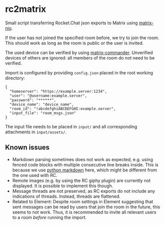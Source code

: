 # rc2matrix
Small script transferring Rocket.Chat json exports to Matrix using [matrix-nio](https://github.com/poljar/matrix-nio).

If the user has not joined the specified room before, we try to join the room.
This should work as long as the room is public _or_ the user is invited.

The used device can be verified by using [matrix-commander](https://github.com/8go/matrix-commander).
Unverified devices of others are ignored: all members of the room do not need to be verified.

Import is configured by providing `config.json` placed in the root working directory:
```
{
  "homeserver": "https://example.server:1234",
  "user": "@username:example.server",
  "password": "******",
  "device_name": "device_name",
  "room_id": "!abcdefghiABCDEFGHI:example.server",
  "input_file": "room_msgs.json"
}
```

The input file needs to be placed in `input/` and all corresponding attachments in `input/assets/`.

## Known issues

- Markdown parsing sometimes does not work as expected, e.g. using fenced code blocks with multiple consecutive line breaks inside. 
  This is because we use [python markdown](https://github.com/Python-Markdown/markdown) here, which might be different from the one used with RC.
- Remote images (e.g. by using the RC giphy plugin) are currently not displayed. It is possible to implement this though.
- Message threads are not preserved, as RC exports do not include any indications of threads. Instead, threads are flattened.
- Related to Element: Despite room settings in Element suggesting that sent messages can be read by users that join the room in the future, this seems to not work.
  Thus, it is recommended to invite all relevant users to a room _before_ running the import.